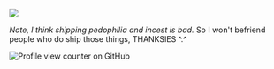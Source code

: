 ![](https://file.garden/ZzJjw_qAQWlqvRp7/qscdkj.jpg)

*Note, I think shipping pedophilia and incest is bad.* So I won't befriend people 
who do ship those things, THANKSIES ^.^

![Profile view counter on GitHub](https://komarev.com/ghpvc/?username=hamster48)
